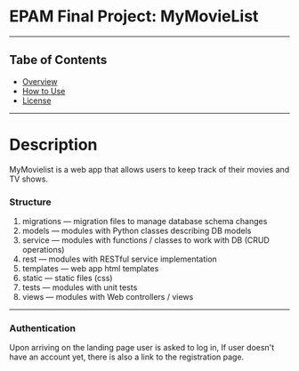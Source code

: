 # EPAM Final Project: MyMovieList
---
## Tabe of Contents
- [Overview](#overview)
- [How to Use](#how-to-use)
- [License](#license)
---
# Description
MyMovielist is a web app that allows users to keep track of their movies and TV shows.
### Structure
1) migrations — migration files to manage database schema changes
2) models — modules with Python classes describing DB models
3) service — modules with functions / classes to work with DB (CRUD operations)
5) rest — modules with RESTful service implementation
6) templates — web app html templates
7) static — static files (css)
8) tests — modules with unit tests
9) views — modules with Web controllers / views
---
### Authentication
Upon arriving on the landing page user is asked to log in, If user doesn't have an account yet, there is also a link to the registration page.
